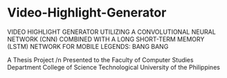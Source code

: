 # Video-Highlight-Generator
VIDEO HIGHLIGHT GENERATOR UTILIZING A CONVOLUTIONAL NEURAL NETWORK (CNN) COMBINED WITH A LONG SHORT-TERM MEMORY (LSTM) NETWORK FOR MOBILE LEGENDS: BANG BANG

A Thesis Project /n
Presented to the Faculty of
Computer Studies Department
College of Science
Technological University of the Philippines
